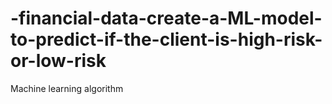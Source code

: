 # -financial-data-create-a-ML-model-to-predict-if-the-client-is-high-risk-or-low-risk
Machine learning algorithm
